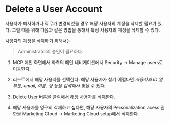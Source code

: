 # Delete a User Account
사용자가 퇴사하거나 직무가 변경되었을 경우 해당 사용자의 계정을 삭제할 필요가 있다. 그럴 때를 위해 다음과 같은 방법을 통해서 특정 사용자의 계정을 삭제할 수 있다.

사용자의 계정을 삭제하기 위해서는 
> Administrator의 승인이 필요하다.

1. MCP 메인 화면에서 좌측의 메인 네비게이션에서 Security &rightarrow; Manage users로 이동한다.

2. 리스트에서 해당 사용자를 선택한다. 해당 사용자가 찾기 어렵다면 <i>사용자의 ID 일부분, email, 이름, 성 등을 검색해서 찾을 수 있다.</i>

3. Delete User 버튼을 클릭해서 해당 사용자를 삭제한다.

4. 해당 사용자를 영구히 삭제하고 싶다면, 해당 사용자의 Personalization acess 권한을 Marketing Cloud &rightarrow; Marketing Cloud setup에서 삭제한다.

